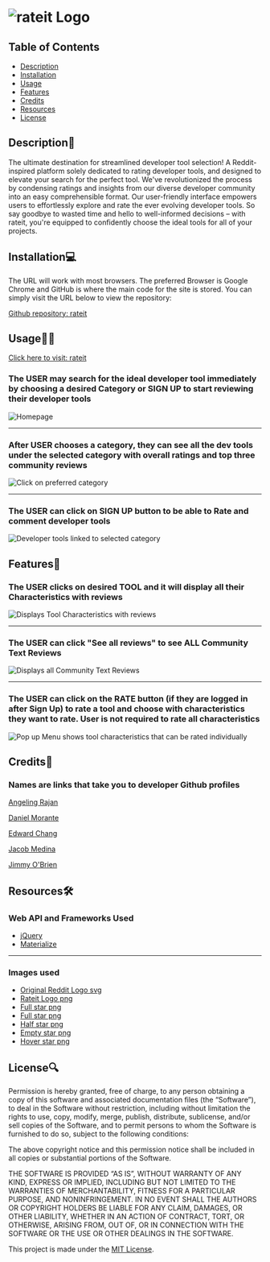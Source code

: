# ![rateit Logo](./public/images/rateit.png)



## Table of Contents
- [Description](#description📝)
- [Installation](#installation💻)
- [Usage](#usage👨‍💻)
- [Features](#features🎁)
- [Credits](#credits📣)
- [Resources](#resources🛠️)
- [License](#license🔍)



## Description📝
The ultimate destination for streamlined developer tool selection!
A Reddit-inspired platform solely dedicated to rating developer tools, and designed to elevate your search for the perfect tool. 
We've revolutionized the process by condensing ratings and insights from our diverse developer community into an easy comprehensible format. 
Our user-friendly interface empowers users to effortlessly explore and rate the ever evolving developer tools. So say goodbye to wasted time and hello to well-informed decisions – with rateit, you're equipped to confidently choose the ideal tools for all of your projects.



## Installation💻
The URL will work with most browsers. The preferred Browser is Google Chrome and GitHub is where the main code for the site is stored. You can simply visit the URL below to view the repository:

[Github repository:  rateit](https://github.com/JimmyJr77/rateit)



## Usage👨‍💻
[Click here to visit:  rateit](https://rateit-e0014fad4ba9.herokuapp.com/)

### The USER may search for the ideal developer tool immediately by choosing a desired Category or SIGN UP to start reviewing their developer tools
![Homepage](public/images/rateit%20homepage.png)

---------------------------------------------------------------------------------------------------------------------------------------------

### After USER chooses a category, they can see all the dev tools under the selected category with overall ratings and top three community reviews
![Click on preferred category](public/images/category_developer_tools_intro.png)

----------------------------------------------------------------------------------------------------------------------------------------------

### The USER can click on SIGN UP button to be able to Rate and comment developer tools
![Developer tools linked to selected category](public/images/sign_up.png)




## Features🎁

### The USER clicks on desired TOOL and it will display all their Characteristics with reviews
![Displays Tool Characteristics with reviews](public/images/characteristic_reviews.png)

----------------------------------------------------------------------------------------------------------------------------------------------

### The USER can click "See all reviews" to see ALL Community Text Reviews
![Displays all Community Text Reviews](public/images/community_reviews.png)

----------------------------------------------------------------------------------------------------------------------------------------------
### The USER can click on the RATE button (if they are logged in after Sign Up) to rate a tool and choose with characteristics they want to rate. User is not required to rate all characteristics
![Pop up Menu shows tool characteristics that can be rated individually](public/images/rating_system.png)



## Credits📣
### Names are links that take you to developer Github profiles

[Angeling Rajan](https://github.com/angelinrajan)

[Daniel Morante](https://github.com/JMorante89)

[Edward Chang](https://github.com/ednihilator)

[Jacob Medina](https://github.com/jacob-medina)

[Jimmy O'Brien](https://github.com/JimmyJr77)



## Resources🛠️
### Web API and Frameworks Used

- [jQuery](https://code.jquery.com/jquery-3.7.0.min.js)
- [Materialize](https://materializecss.com/)
--------------------------------------------------------------------------------------------------------------------------------------------------------------------------------
### Images used

- [Original Reddit Logo svg](./public/images/reddit-logo-new.svg)
- [Rateit Logo png](./public/images/rateit.png)
- [Full star png](./public/images/full-star.png)
- [Full star png](./public/images/full-star.png)
- [Half star png](./public/images/half-star.png)
- [Empty star png](./public/images/empty-star.png)
- [Hover star png](./public/images/hover-star.png)



## License🔍

Permission is hereby granted, free of charge, to any person obtaining a copy of this software and associated documentation files (the “Software”), to deal in the Software without restriction, including without limitation the rights to use, copy, modify, merge, publish, distribute, sublicense, and/or sell copies of the Software, and to permit persons to whom the Software is furnished to do so, subject to the following conditions:

The above copyright notice and this permission notice shall be included in all copies or substantial portions of the Software.

THE SOFTWARE IS PROVIDED “AS IS”, WITHOUT WARRANTY OF ANY KIND, EXPRESS OR IMPLIED, INCLUDING BUT NOT LIMITED TO THE WARRANTIES OF MERCHANTABILITY, FITNESS FOR A PARTICULAR PURPOSE, AND NONINFRINGEMENT. IN NO EVENT SHALL THE AUTHORS OR COPYRIGHT HOLDERS BE LIABLE FOR ANY CLAIM, DAMAGES, OR OTHER LIABILITY, WHETHER IN AN ACTION OF CONTRACT, TORT, OR OTHERWISE, ARISING FROM, OUT OF, OR IN CONNECTION WITH THE SOFTWARE OR THE USE OR OTHER DEALINGS IN THE SOFTWARE.

This project is made under the [MIT License](./LICENSE).